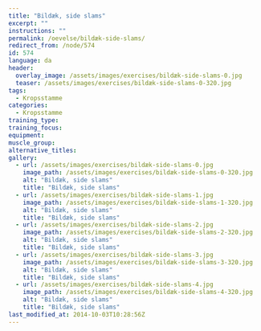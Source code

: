 ```yaml
---
title: "Bildæk, side slams"
excerpt: ""
instructions: ""
permalink: /oevelse/bildæk-side-slams/
redirect_from: /node/574
id: 574
language: da
header:
  overlay_image: /assets/images/exercises/bildæk-side-slams-0.jpg
  teaser: /assets/images/exercises/bildæk-side-slams-0-320.jpg
tags:
  - Kropsstamme
categories:
  - Kropsstamme
training_type: 
training_focus: 
equipment:
muscle_group:
alternative_titles:
gallery:
  - url: /assets/images/exercises/bildæk-side-slams-0.jpg
    image_path: /assets/images/exercises/bildæk-side-slams-0-320.jpg
    alt: "Bildæk, side slams"
    title: "Bildæk, side slams"
  - url: /assets/images/exercises/bildæk-side-slams-1.jpg
    image_path: /assets/images/exercises/bildæk-side-slams-1-320.jpg
    alt: "Bildæk, side slams"
    title: "Bildæk, side slams"
  - url: /assets/images/exercises/bildæk-side-slams-2.jpg
    image_path: /assets/images/exercises/bildæk-side-slams-2-320.jpg
    alt: "Bildæk, side slams"
    title: "Bildæk, side slams"
  - url: /assets/images/exercises/bildæk-side-slams-3.jpg
    image_path: /assets/images/exercises/bildæk-side-slams-3-320.jpg
    alt: "Bildæk, side slams"
    title: "Bildæk, side slams"
  - url: /assets/images/exercises/bildæk-side-slams-4.jpg
    image_path: /assets/images/exercises/bildæk-side-slams-4-320.jpg
    alt: "Bildæk, side slams"
    title: "Bildæk, side slams"
last_modified_at: 2014-10-03T10:28:56Z
---
```



